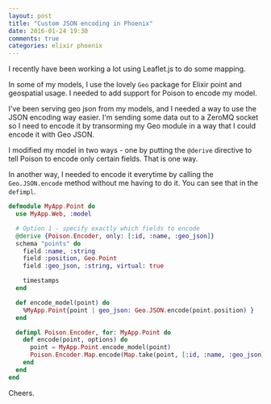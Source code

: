 ```yaml
---
layout: post
title: "Custom JSON encoding in Phoenix"
date: 2016-01-24 19:30
comments: true
categories: elixir phoenix
---
```


I recently have been working a lot using Leaflet.js to do some mapping.

In some of my models, I use the lovely `Geo` package for Elixir point and geospatial usage. I needed to add support for Poison to encode my model.

I've been serving geo json from my models, and I needed a way to use the JSON encoding way easier. I'm sending some data out to a ZeroMQ socket so I need to encode it by transorming my Geo module in a way that I could encode it with Geo JSON.

I modified my model in two ways - one by putting the `@derive` directive to tell Poison to encode only certain fields. That is one way.

In another way, I needed to encode it everytime by calling the `Geo.JSON.encode` method without me having to do it. You can see that in the `defimpl`.


``` elixir
defmodule MyApp.Point do
  use MyApp.Web, :model

  # Option 1 - specify exactly which fields to encode
  @derive {Poison.Encoder, only: [:id, :name, :geo_json]}
  schema "points" do
    field :name, :string
    field :position, Geo.Point
    field :geo_json, :string, virtual: true

    timestamps
  end

  def encode_model(point) do
    %MyApp.Point{point | geo_json: Geo.JSON.encode(point.position) }
  end

  defimpl Poison.Encoder, for: MyApp.Point do
    def encode(point, options) do
      point = MyApp.Point.encode_model(point)
      Poison.Encoder.Map.encode(Map.take(point, [:id, :name, :geo_json]), options)
    end
  end
end
```


Cheers.
